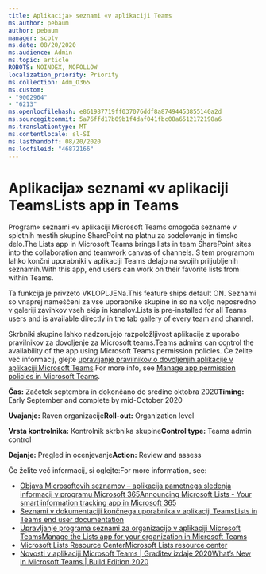 ```yaml
---
title: Aplikacija» seznami «v aplikaciji Teams
ms.author: pebaum
author: pebaum
manager: scotv
ms.date: 08/20/2020
ms.audience: Admin
ms.topic: article
ROBOTS: NOINDEX, NOFOLLOW
localization_priority: Priority
ms.collection: Adm_O365
ms.custom:
- "9002964"
- "6213"
ms.openlocfilehash: e861987719ff037076ddf8a87494453855140a2d
ms.sourcegitcommit: 5a76ffd17b09b1f4daf041fbc08a6512172198a6
ms.translationtype: MT
ms.contentlocale: sl-SI
ms.lasthandoff: 08/20/2020
ms.locfileid: "46872166"
---
```

# <a name="lists-app-in-teams"></a><span data-ttu-id="0468e-102">Aplikacija» seznami «v aplikaciji Teams</span><span class="sxs-lookup"><span data-stu-id="0468e-102">Lists app in Teams</span></span>

<span data-ttu-id="0468e-103">Program» seznami «v aplikaciji Microsoft Teams omogoča sezname v spletnih mestih skupine SharePoint na platnu za sodelovanje in timsko delo.</span><span class="sxs-lookup"><span data-stu-id="0468e-103">The Lists app in Microsoft Teams brings lists in team SharePoint sites into the collaboration and teamwork canvas of channels.</span></span> <span data-ttu-id="0468e-104">S tem programom lahko končni uporabniki v aplikaciji Teams delajo na svojih priljubljenih seznamih.</span><span class="sxs-lookup"><span data-stu-id="0468e-104">With this app, end users can work on their favorite lists from within Teams.</span></span>  

<span data-ttu-id="0468e-105">Ta funkcija je privzeto VKLOPLJENa.</span><span class="sxs-lookup"><span data-stu-id="0468e-105">This feature ships default ON.</span></span> <span data-ttu-id="0468e-106">Seznami so vnaprej nameščeni za vse uporabnike skupine in so na voljo neposredno v galeriji zavihkov vseh ekip in kanalov.</span><span class="sxs-lookup"><span data-stu-id="0468e-106">Lists is pre-installed for all Teams users and is available directly in the tab gallery of every team and channel.</span></span>  

<span data-ttu-id="0468e-107">Skrbniki skupine lahko nadzorujejo razpoložljivost aplikacije z uporabo pravilnikov za dovoljenje za Microsoft teams.</span><span class="sxs-lookup"><span data-stu-id="0468e-107">Teams admins can control the availability of the app using Microsoft Teams permission policies.</span></span> <span data-ttu-id="0468e-108">Če želite več informacij, glejte [upravljanje pravilnikov o dovoljenjih aplikacije v aplikaciji Microsoft Teams](https://docs.microsoft.com/microsoftteams/teams-app-permission-policies).</span><span class="sxs-lookup"><span data-stu-id="0468e-108">For more info, see [Manage app permission policies in Microsoft Teams](https://docs.microsoft.com/microsoftteams/teams-app-permission-policies).</span></span>

<span data-ttu-id="0468e-109">**Čas:** Začetek septembra in dokončano do sredine oktobra 2020</span><span class="sxs-lookup"><span data-stu-id="0468e-109">**Timing:** Early September and complete by mid-October 2020</span></span>  

<span data-ttu-id="0468e-110">**Uvajanje:** Raven organizacije</span><span class="sxs-lookup"><span data-stu-id="0468e-110">**Roll-out:** Organization level</span></span>  

<span data-ttu-id="0468e-111">**Vrsta kontrolnika:**  Kontrolnik skrbnika skupine</span><span class="sxs-lookup"><span data-stu-id="0468e-111">**Control type:**  Teams admin control</span></span>  

<span data-ttu-id="0468e-112">**Dejanje:**  Pregled in ocenjevanje</span><span class="sxs-lookup"><span data-stu-id="0468e-112">**Action:**  Review and assess</span></span>

<span data-ttu-id="0468e-113">Če želite več informacij, si oglejte:</span><span class="sxs-lookup"><span data-stu-id="0468e-113">For more information, see:</span></span> 

- [<span data-ttu-id="0468e-114">Objava Microsoftovih seznamov – aplikacija pametnega sledenja informacij v programu Microsoft 365</span><span class="sxs-lookup"><span data-stu-id="0468e-114">Announcing Microsoft Lists - Your smart information tracking app in Microsoft 365</span></span>](https://techcommunity.microsoft.com/t5/microsoft-365-blog/announcing-microsoft-lists-your-smart-information-tracking-app/ba-p/1372233)
- [<span data-ttu-id="0468e-115">Seznami v dokumentaciji končnega uporabnika v aplikaciji Teams</span><span class="sxs-lookup"><span data-stu-id="0468e-115">Lists in Teams end user documentation</span></span>](https://support.microsoft.com/office/get-started-with-lists-in-microsoft-taeams-c971e46b-b36c-491b-9c35-efeddd0297db)
- [<span data-ttu-id="0468e-116">Upravljanje programa seznami za organizacijo v aplikaciji Microsoft Teams</span><span class="sxs-lookup"><span data-stu-id="0468e-116">Manage the Lists app for your organization in Microsoft Teams</span></span>](https://docs.microsoft.com/microsoftteams/manage-lists-app)
- [<span data-ttu-id="0468e-117">Microsoft Lists Resource Center</span><span class="sxs-lookup"><span data-stu-id="0468e-117">Microsoft Lists resource center</span></span>](https://aka.ms/MSLists)
- [<span data-ttu-id="0468e-118">Novosti v aplikaciji Microsoft Teams | Graditev izdaje 2020</span><span class="sxs-lookup"><span data-stu-id="0468e-118">What’s New in Microsoft Teams | Build Edition 2020</span></span>](https://techcommunity.microsoft.com/t5/microsoft-teams-blog/what-s-new-in-microsoft-teams-build-edition-2020/ba-p/1394224)